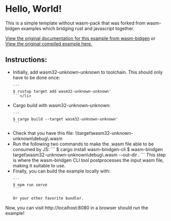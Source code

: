 # Hello, World!

This is a simple template without wasm-pack that was forked from wasm-bidgen examples 
which bridging rust and javascript together.

[View the original documentation for this example from wasm-bidgen][dox] or [View 
the original compiled example here.][compiled]

[compiled]: https://rustwasm.github.io/wasm-bindgen/exbuild/hello_world/
[dox]: https://rustwasm.github.io/docs/wasm-bindgen/examples/hello-world.html

<h2>Instructions:</h2>
<ul>
<li>Initially, add wasm32-unknown-unknown to toolchain. This should only have to be done once:

    ```
    $ rustup target add wasm32-unknown-unknown' 
    ```</li>

<li> Cargo build with wasm32-unknown-unknown: 

    ```
    $ cargo build --target wasm32-unknown-unknown' 
    ```
    
</li>

<li> Check that you have this file: <path>\<program>\target\wasm32-unknown-unknown\debug\<program>.wasm </li>

<li> Run the following two commands to make the .wasm file able to be consumed by JS:
    ```
    $ cargo install wasm-bindgen-cli
    $ wasm-bindgen target\wasm32-unknown-unknown\debug\<program>.wasm --out-dir .
    ```
    This step is where the wasm-bindgen CLI tool postprocesses the input wasm file, 
    making it suitable to use.
</li>

<li> Finally, you can build the example locally with:

    ```
    $ npm run serve
    ```
    
    Or your other favorite bundler.
</li>
</ul>
Now, you can visit http://localhost:8080 in a browser should run the example!

